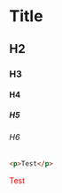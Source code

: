 # Title
## H2
### H3
#### H4
##### H5
###### H6
```html
<p>Test</p>

```

<p style="color:red;">Test</p>